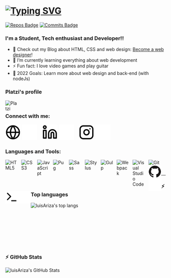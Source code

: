 # [![Typing SVG](https://readme-typing-svg.herokuapp.com/?lines=Hi+there,+I'm+Luis+Ariza+👋&vCenter=true&size=32&color=ff652f&duration=3000&width=800)](#)

[![Repos Badge](https://badges.pufler.dev/repos/luisAriza)](https://github.com/luisAriza?tab=repositories)
[![Commits Badge](https://badges.pufler.dev/commits/monthly/luisAriza)](#)




### I'm a Student, Tech enthusiast and Developer!!

- 🔭 Check out my Blog about HTML, CSS and web design: [Become a web designer][website]!
- 🌱 I’m currently learning everything about web development
- ⚡ Fun fact: I love video games and play guitar
- 🥅 2022 Goals: Learn more about web design and back-end (with nodeJs)
<!-- - 👯 I’m looking to collaborate with other content creators -->

### Platzi's profile

[<img align="left" alt="Platzi" width="40px" src="https://static.platzi.com/ui/assets/image/isotipoPlatzi093f27a2fb00922bb105.png" />][platzi]

<br />

### Connect with me:

[![website](./img/globe-light.svg)](https://luisariza.github.io/portfolio#gh-light-mode-only)
[![website](./img/globe-dark.svg)](https://luisariza.github.io/portfolio#gh-dark-mode-only)
&nbsp;&nbsp;
[![website](./img/linkedin-light.svg)](https://www.linkedin.com/in/luisariza-codev#gh-light-mode-only)
[![website](./img/linkedin-dark.svg)](https://www.linkedin.com/in/luisariza-codev#gh-dark-mode-only)
&nbsp;&nbsp;
[![website](./img/instagram-light.svg)](https://instagram.com/luisAriza_codev#gh-light-mode-only)
[![website](./img/instagram-dark.svg)](https://instagram.com/luisAriza_codev#gh-dark-mode-only)

### Languages and Tools:

[<img align="left" alt="HTML5" width="40px" src="https://cdn.jsdelivr.net/gh/devicons/devicon/icons/html5/html5-original.svg" style="padding-right:10px;" />](#)
[<img align="left" alt="CSS3" width="40px" src="https://cdn.jsdelivr.net/gh/devicons/devicon/icons/css3/css3-original.svg" style="padding-right:10px;" />](#)
[<img align="left" alt="JavaScript" width="40px" src="https://cdn.jsdelivr.net/gh/devicons/devicon/icons/javascript/javascript-original.svg" style="padding-right:10px;" />](#)
[<img align="left" alt="Pug" width="40px" src="https://cdn.worldvectorlogo.com/logos/pug.svg" style="padding-right:10px;" />](#)
[<img align="left" alt="Sass" width="40px" src="https://cdn.jsdelivr.net/gh/devicons/devicon/icons/sass/sass-original.svg" style="padding-right:10px;" />](#)
[<img align="left" alt="Stylus" width="40px" src="https://cdn.jsdelivr.net/gh/devicons/devicon/icons/stylus/stylus-original.svg" style="padding-right:10px;" />](#)
[<img align="left" alt="Gulp" width="40px" src="https://cdn.iconscout.com/icon/free/png-256/gulp-226000.png" style="padding-right:10px;" />](#)
[<img align="left" alt="Webpack" width="40px" src="https://cdn.jsdelivr.net/gh/devicons/devicon/icons/webpack/webpack-original.svg" style="padding-right:10px;" />](#)
[<img align="left" alt="Visual Studio Code" width="40px" src="https://cdn.jsdelivr.net/gh/devicons/devicon/icons/vscode/vscode-original.svg" style="padding-right:10px;" />](#)
[<img align="left" alt="Git" width="40px" src="https://cdn.jsdelivr.net/gh/devicons/devicon/icons/git/git-original.svg" style="padding-right:10px;" />](#)
[<img align="left" alt="GitHub" width="40px" src="./img/github-light.svg" />](https://github.com/luisAriza#gh-light-mode-only)
[<img align="left" alt="GitHub" width="40px" src="./img/github-dark.svg" />](https://github.com/luisAriza#gh-dark-mode-only)
[<img align="left" alt="Terminal" width="40px" src="./img/terminal-light.svg" />](https://luisariza.github.io/portfolio#gh-light-mode-only)
[<img align="left" alt="Terminal" width="40px" src="./img/terminal-dark.svg" />](https://luisariza.github.io/portfolio#gh-dark-mode-only)

<!-- [<img align="left" alt="React" width="40px" src="https://cdn.jsdelivr.net/gh/devicons/devicon/icons/react/react-original.svg" style="padding-right:10px;" />][website] -->
<!-- [<img align="left" alt="Gatsby" width="40px" src="https://cdn.jsdelivr.net/gh/devicons/devicon/icons/gatsby/gatsby-original.svg" style="padding-right:10px;" />][website] -->
<!-- [<img align="left" alt="GraphQL" width="40px" src="https://cdn.jsdelivr.net/gh/devicons/devicon/icons/graphql/graphql-plain.svg" style="padding-right:10px;" />][website] -->
<!-- [<img align="left" alt="Node.js" width="40px" src="https://cdn.jsdelivr.net/gh/devicons/devicon/icons/nodejs/nodejs-original.svg" style="padding-right:10px;" />][website] -->
<!-- [<img align="left" alt="MongoDB" width="40px" src="https://cdn.jsdelivr.net/gh/devicons/devicon/icons/mongodb/mongodb-original.svg" style="padding-right:10px;" />][website] -->

<br />
<br />

---

### ⚡ Top languages
  <img align="left" alt="luisAriza's top langs" src="https://github-readme-stats.vercel.app/api/top-langs/?username=luisAriza&langs_count=10&layout=compact&exclude_repo=game_tres_en_raya&card_width=500px" />
  
<br />
<br />
<br />
<br />
<br />
<br />
<br />
<br />

### ⚡ GitHub Stats
  <img align="left" alt="luisAriza's GitHub Stats" src="https://github-readme-stats.vercel.app/api?username=luisAriza&show_icons=true&hide_border=false&title_color=ff652f&icon_color=FFE400&bg_color=09131B&text_color=ffffff&border_color=0c1a25" />

[website]: https://luisariza.github.io/portfolio/
[platzi]: https://platzi.com/p/luisAriza_codev/
[youtube]: none
[instagram]: https://instagram.com/luisariza_codev/
[linkedin]: https://linkedin.com/in/luisariza-codev/
